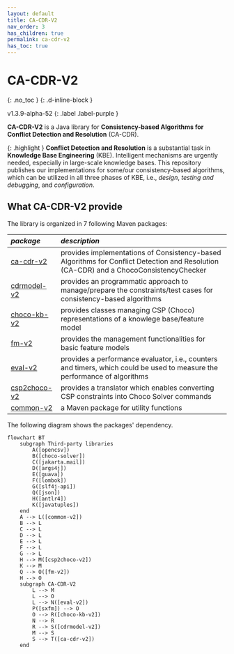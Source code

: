 ```yaml
---
layout: default
title: CA-CDR-V2
nav_order: 3
has_children: true
permalink: ca-cdr-v2
has_toc: true
---
```


# CA-CDR-V2
{: .no_toc }
{: .d-inline-block }

v1.3.9-alpha-52
{: .label .label-purple }

**CA-CDR-V2** is a Java library for **Consistency-based Algorithms for Conflict Detection and Resolution** (CA-CDR).

{: .highlight }
**Conflict Detection and Resolution** is a substantial task in **Knowledge Base Engineering** (KBE).
Intelligent mechanisms are urgently needed, especially in large-scale knowledge bases.
This repository publishes our implementations for some/our consistency-based algorithms,
which can be utilized in all three phases of KBE, i.e., _design_, _testing and debugging_,
and _configuration_.

## What CA-CDR-V2 provide

The library is organized in 7 following Maven packages:

| *package*                                       | *description*                            |
|:----------------------------------------------|:------------------------------------------|
| [ca-cdr-v2]     | provides implementations of Consistency-based Algorithms for Conflict Detection and Resolution (CA-CDR) and a ChocoConsistencyChecker |
| [cdrmodel-v2] | provides an programmatic approach to manage/prepare the constraints/test cases for consistency-based algorithms |
| [choco-kb-v2]    | provides classes managing CSP (Choco) representations of a knowlege base/feature model |
| [fm-v2]         | provides the management functionalities for basic feature models |
| [eval-v2]     | provides a performance evaluator, i.e., counters and timers, which could be used to measure the performance of algorithms |
| [csp2choco-v2] | provides a translator which enables converting CSP constraints into Choco Solver commands |
| [common-v2] | a Maven package for utility functions |

<!-- provides core functionalities related to knolwedge base testing and debugging tasks -->

The following diagram shows the packages' dependency.

```mermaid
flowchart BT
    subgraph Third-party libraries
        A([opencsv])
        B([choco-solver])
        C([jakarta.mail])
        D([args4j])
        E([guava])
        F([lombok])
        G([slf4j-api])
        Q([json])
        H([antlr4])
        K([javatuples])
    end
    A --> L([common-v2])
    B --> L
    C --> L
    D --> L
    E --> L
    F --> L
    G --> L
    H --> M([csp2choco-v2])
    K --> M
    Q --> O([fm-v2])
    H --> O
    subgraph CA-CDR-V2
        L --> M
        L --> O
        L --> N([eval-v2])
        P([sxfm]) --> O
        O --> R([choco-kb-v2])
        N --> R
        R --> S([cdrmodel-v2])
        M --> S
        S --> T([ca-cdr-v2])
    end
```

<!-- Links -->
[References]: /references
[ca-cdr-v2]: algorithms
[cdrmodel-v2]: cdrmodel
[choco-kb-v2]: kb
[fm-v2]: fm
[eval-v2]: eval
[csp2choco-v2]: csp2choco
[common-v2]: common-utils